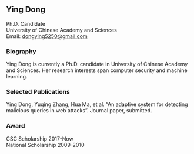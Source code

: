 ## Ying Dong

Ph.D. Candidate
</br>University of Chinese Academy and Sciences
</br>Email: dongying5250@gmail.com



### Biography

Ying Dong is currently a Ph.D. candidate in University of Chinese Academy and Sciences. Her research interests span computer security and machine learning.


### Selected Publications

Ying Dong, Yuqing Zhang, Hua Ma, et al. “An adaptive system for detecting malicious queries in web attacks”. Journal paper, submitted.


### Award

CSC Scholarship 2017-Now
</br>National Scholarship 2009-2010

